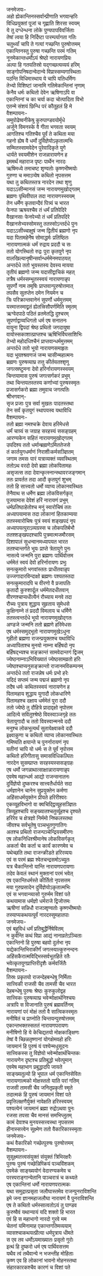 जनमेजयः-  
अहो ह्येकान्तिनस्सर्वान्प्रीणाति भगवान्हरिः  
विधिप्रयुक्तां पूजां च गृह्णाति शिरसा स्वयम्  
ये तु दग्धेन्धना लोके पुण्यपापविवर्जिताः  
तेषां त्वया हि निर्दिष्टा पारम्पर्यागता गतिः  
चतुर्थ्यां चापि ते गत्यां गच्छन्ति पुरुषोत्तमम्  
एकान्तिनस्तु पुरुषा गच्छन्ति परमं गतिम्  
नूनमेकान्तधर्मोऽयं श्रेष्ठो नारायणप्रियः  
अल्पा हि गतयतिस्रो यद्गच्छत्यव्ययं हरिम्  
साङ्गोपनिषदान्वेदान्ये विप्रास्सम्यगास्थिताः  
पठन्ति विधिमास्थाय ये चापि यतिधर्मिणः  
तेभ्यो विशिष्टां जानामि गतिमेकान्तिनां नृणाम्  
केनैव धर्मः कथितो देवेन ऋषिणाऽपि वा  
एकान्तिनां च का चर्या कदा चोत्पादिता विभो  
एतन्मे संशयं छिन्धि परं कौतूहलं हि मे  
वैशम्पायनः-   
समुपोढेष्वनीकेषु कुरुपाण्डवयोर्मृधे  
अर्जुने विमनस्के वै गीता भगवता स्वयम्  
आगतिश्च गतिश्चैव पूर्वं ते कथिता मया  
गहनो ह्येष वै धर्मो दुर्विज्ञेयोऽकृतात्मभिः  
सम्मितस्सामवेदेन पुरेवादिकृते युगे  
धार्यते स्वयमीशेन राजन्नारायणेन ह  
इममर्थं महाराज पृष्टः पार्थेन नारदः  
ऋषिमध्ये तमाचष्ट शृण्वतोः कृष्णभीष्मयोः  
गुरुणा च ममाऽप्येष कथितो नृपसत्तम  
यथा तु कथितस्तत्र नारदेन तथा शृणु  
यदाऽऽसीन्मानसं जन्म नारायणमुखोद्गतम्  
ब्रह्मणः पृथिवीपाल तदा नारायणस्स्वयम्  
तेन धर्मेण कृतवान्दैवं पित्र्यं च भारत  
फेनपा ऋषयश्चैव तं धर्मं प्रतिपेदिरे  
वैखानसाः फेनपेभ्यो तं धर्मं प्रतिपदिरे  
वैखानसेभ्यस्सोमस्तु ततस्सोऽन्तर्दधे पुनः  
यदाऽऽसीच्चाक्षुषं जन्म द्वितीयं ब्रह्मणो नृप  
यदा पितामहेनैष सोमाद्धर्मः प्रतिष्ठितः  
नारायणात्मकं धर्मं रुद्राय प्रददौ च सः  
ततो योगस्थितो रुद्रः पुरा कृतयुगे नृप  
वालखिल्यानृषीन्सर्वान्धर्ममेनमपाठयत्  
अन्तर्दधे ततो भूयस्तस्य देवस्य मायया  
तृतीयं ब्रह्मणो जन्म यदासीद्वाचिकं महत्  
तत्रैष धर्मस्सम्भूतस्स्वयं नारायणान्नृप  
सुपर्णो नाम तमृषिः प्राप्तवान्पुरुषोत्तमात्  
तपसैव सुतप्तेन दमेन नियमेन च  
त्रिः परिक्रान्तवानेनं सुपर्णो धर्ममुत्तमम्  
यस्मात्तस्माद्व्रतं ह्येतत्त्रिसौपर्णमिति स्मृतम्  
ऋग्वेदपाठे पठितं व्रतमेतद्धि दुश्चरम्  
सुपर्णाद्वाय्वधिगतो धर्म एष सनातनः  
वायुना द्विपदां श्रेष्ठ प्रथितो जगदायुषा  
वायोस्सकाशात्प्राप्तश्च ऋषिभिर्विघसाशिभिः  
तेभ्यो महोदधिश्चैनं प्राप्तवान्धर्ममुत्तमम्  
अन्तर्दधे ततो भूयो नारायणसमाहृतः  
यदा भूयश्श्रवणजं जन्म चासीन्महात्मनः  
ब्रह्मणः पुरुषव्याघ्र तत्तु कीर्तयतश्शृणु  
जगत्स्रष्टुमना देवो हरिर्नारायणस्स्वयम्  
चिन्तयामास पुरुषं जगत्सर्गकरं प्रभुम्  
तथा चिन्तयतस्तस्य कर्णाभ्यां पुरुषस्स्मृतः  
प्रजासर्गकरो ब्रह्मा तमुवाच जगत्पतिः  
श्रीभगवान्-  
सृज प्रजाः पुत्र सर्वा मुखतः पादतस्तथा  
तेन सर्वं कृतयुगं स्थापयस्व यथाविधि  
वैशम्पायनः-  
ततो ब्रह्मा नमश्चक्रे देवाय हरिमेधसे  
धर्मं चाग्र्यं स जग्राह सरहस्यं ससङ्ग्रहम्  
आरण्यकेन सहितं नारायणमुखोद्गतम्  
उपदिश्य ततो धर्मान्ब्रह्मणेऽमिततेजसे  
तं कार्तयुगधर्माणं निराशीःकर्मसञ्ज्ञितम्  
जगाम तमसः पारं यत्राव्यक्तं व्यवस्थितम्  
ततोऽथ वरदो देवो ब्रह्मा लोकपितामहः  
असृजत्स तदा देवान्कृत्स्नान्स्थावरजङ्गमान्  
ततः प्रावर्तत तदा आदौ कृतयुगं शुभम्  
ततो हि सात्त्वतो धर्मो व्याप्य लोकानवस्थितः  
तेनैवाथ स धर्मेण ब्रह्मा लोकविसर्गकृत्  
पूजयामास देवेशं हरिं नारायणं प्रभुम्  
धर्मप्रतिष्ठाहेतोश्च मनुं स्वारोचिषं ततः  
अध्यापयामास तदा लोकानां हितकाम्यया  
ततस्स्वारोचिषः पुत्रं स्वयं शङ्खपदं नृप  
अध्यापयत्पुराऽव्यग्रस्स च लोकपतिर्बभौ  
ततश्शङ्खपदश्चापि पुत्रमात्मजमौरसम्  
दिशापालं सुधन्वानमध्यापयत भारत  
ततश्चान्तर्गते भूयः प्राप्ते त्रेतायुगे पुनः  
नासत्ये जन्मनि पुरा ब्रह्मणः पार्थिवोत्तम  
धर्ममेतं स्वयं देवो हरिर्नारायणः प्रभुः  
सनत्कुमारो भगवांस्ततः प्राधीतवान्नृप  
उज्जगादारविन्दाक्षो ब्रह्मणः पश्यतस्तदा  
सनत्कुमारादपि च वीरणो वै प्रजापतिः  
कृतादौ कुरुशार्दूल धर्ममेतदधीतवान्  
वीरणश्चाप्यधीत्यैनं रौच्याय मनवे तदा  
रौच्यः पुत्राय शुद्धाय सुव्रताय सुमेधसे  
कुक्षिनाम्ने तं प्रददौ विमलाय च धर्मिणे  
ततस्त्वन्तर्दधे भूयो नारायणमुखोद्गतः  
अण्डजे जन्मनि ततो ब्रह्मणे हरिमेधसः  
एष धर्मस्समुद्भूतो नारायणमुखेऽधुना  
गृहीतो ब्रह्मणा राजन्प्रयुक्तश्च यथाविधि  
अध्यापिताश्च मुनयो नाम्ना बर्हिषदो नृप  
बर्हिषद्भ्यश्च सङ्क्रान्तं सामवेदान्तगं द्विजम्  
ज्येष्ठनाम्नाऽभिविख्यातं ज्येष्ठसामव्रतो हरिः  
ज्येष्ठश्चाप्यनुसङ्क्रान्तो राजानमविकम्पनम्  
अन्तर्दधे ततो राजन्नेष धर्मः प्रभो हरेः  
यदिदं सप्तमं जन्म पद्मजं ब्रह्मणो नृप  
तदैष धर्मः कथितस्स्वयं नारायणेन ह  
पितामहाय शुद्धाय युगादौ लोकधारिणे  
पितामहश्च दक्षाय धर्ममेतं पुरा ददौ  
ततो ज्येष्ठे तु दौहित्रे प्रादाद्दक्षो नृपोत्तम  
आदित्ये सवितुश्श्रेष्ठे विवस्वाञ्जगृहे ततः  
त्रेतायुगादौ च ततो विवस्वान्मनवे ददौ  
मनुश्च लोकभूत्यर्थं सुतायेक्ष्वाकवे ददौ  
इक्ष्वाकुणा च कथितो व्याप्य लोकानवस्थितः  
गमिष्यति क्षयान्ते च पुनर्नारायणं नृप  
यतीनां चापि यो धर्मः स ते पूर्वं नृपोत्तम  
कथितो हरिगीतासु समासविधिकल्पितः  
नारदेन सुसम्प्राप्तः सरहस्यस्ससङ्ग्रहः  
एष धर्मो जगन्नाथात्साक्षान्नारायणान्नृप  
एवमेष महान्धर्म आद्यो राजन्सनातनः  
दुर्विज्ञेयो दुष्करश्च सात्त्वतैर्धार्यते सदा  
धर्मज्ञानेन चानेन सुप्रयुक्तेन कर्मणा  
अहिंसाधर्मयुक्तेन प्रीयते हरिरीश्वरः  
एकव्यूहविभागो वा क्वचिद्द्विव्यूहसञ्ज्ञितः  
त्रिव्यूहश्चापि सङ्ख्यातश्चतुर्व्यूहश्च दृश्यते  
हरिरेव च क्षेत्रज्ञो निर्ममो निष्कलस्तथा  
जीवश्च सर्वभूतेषु पञ्चभूतगुणातिगः  
अतश्च प्रथितो राजन्पञ्चेन्द्रियसमीरणः  
एष लोकनिधिश्श्रीमानेष लोकविसर्गकृत्  
अकर्ता चैव कर्ता च कार्यं कारणमेव च  
यथेच्छति तथा राजन्क्रीडते हरिरव्ययः  
एवं स परमं ब्रह्म श्वेतचन्द्रसमोऽच्युतः  
यत्र चैकान्तिनो यान्ति नारायणपरायणाः  
तदेव केवलं स्थानं मुक्तानां परमं भवेत्  
एष एकान्तिधर्मस्ते कीर्तितो नृपसत्तम  
मया गुरुप्रसादेन दुर्विज्ञेयोऽकृतात्मभिः  
एवं स भगवान्व्यासो गुरुर्मम विशां पते  
कथयामास धर्मज्ञो धर्मराजे द्विजोत्तमः  
ऋषीणां सन्निधौ राजञ्शृण्वतोः कृष्णभीष्मयोः  
तस्याप्यकथयत्पूर्वं नारदस्सुमहातपाः  
जनमेजयः-  
एवं बहुविधं धर्मं प्रतिबुद्धैर्निषेवितम्  
न कुर्वन्ति कथं विप्रा आद्यं नानाव्रतेऽञ्चिताः  
एकान्तिनो हि पुरुषा बहवो दुर्लभा नृप  
यद्येकान्तिभिराकीर्णं जगत्स्यात्कुरुनन्दनः  
अहिंसकैरात्मविद्भिस्सर्वभूतहिते रतैः  
भवेत्कृतयुगप्राप्तिरीदृशैः कर्मवर्जितैः  
वैशम्पायनः-   
तिस्रः प्रकृतयो राजन्देहबन्धेषु निर्मिताः  
सात्त्विकी राजसी चैव तामसी चैव भारत  
देहबन्धेषु पुरुषः श्रेष्ठः कुरुकुलोद्वह  
सात्त्विकः पुरुषव्याघ्र भवेन्मोक्षार्थनिश्चयः  
अत्रापि स विजानाति पुरुषं ब्रह्मवर्तिनम्  
नारायणां परं मोक्षं ततो वै सात्विकस्स्मृतः  
मनीषितं च प्राप्नोति चिन्तयन्पुरुषोत्तमम्  
एकान्तभक्तस्सततं नारायणपरायणः  
मनीषिणो हि ये केचिद्यतयो मोक्षकाङ्क्षिणः  
तेषां वै च्छिन्नतृष्णानां योगक्षेमवहो हरिः  
जायमानं हि पुरुषं यं पश्येन्मधुसूदनः  
सात्त्विकस्स तु विज्ञेयो भवेन्मोक्षार्थचिन्तकः  
नारायणेन दृष्टश्च प्रतिबुद्धो भवेत्पुमान्  
एवमेष महाभाग प्रबुद्धादपि जायते  
साङ्ख्यतुल्यो हि भूपाल धर्म एकान्तिसेवितः  
नारायणात्मको मोक्षस्ततो याति परां गतिम्  
राजसी तामसी चैव जनितृप्रकृती स्मृते  
तदात्मकं हि पुरुषं जायमानं विशां पते  
प्रवृत्तिलक्षणैर्युक्तं नावेक्षति हरिस्स्वयम्  
पश्यत्येनं जायमानं ब्रह्मा रुद्रोऽथवा पुनः  
रजसा तपसा चैव मानसं समभिप्लुतम्  
कामं देवाश्च मुनयस्सत्त्वस्था नृपसत्तम  
हीनास्सत्त्वेन सूक्ष्मेण ततो वैकारिकास्स्मृताः  
जनमेजयः-  
कथं वैकारिको गच्छेत्पुरुषः पुरुषोत्तमम्  
वैशम्पायनः-   
सुसूक्ष्मतत्त्वसंयुक्तं संयुक्तं त्रिभिरक्षरैः  
पुरुषः पुरुषं गच्छेन्निष्क्रियं पञ्चविंशकम्  
एवमेकं साङ्ख्ययोगं वेदारण्यकमेव च  
परस्पराङ्गान्येतानि पाञ्चरात्रं च कथ्यते  
एष एकान्तिनां धर्मो नारायणपरात्मकः  
यथा समुद्रात्प्रसृता जलौघास्तमेव राजन्पुनराविशन्ति  
इमे जना ज्ञानमहाजलौघा नारायणं वै पुनराविशन्ति  
एष ते कथितो धर्मस्सात्वतोऽयं तु पाण्डव  
कुरुष्वैवं यथान्यायं यदि शक्तो हि भारत  
एवं हि स महाभागो नारदो गुरवे मम  
चेतनां यमिनामाह एकान्तगतिमव्ययाम्  
व्यासश्चाकथयत्प्रीत्या धर्मपुत्राय धीमते  
स एव तव धर्मोऽयमाख्यातः प्रसृतो गुरोः  
इत्थं हि दुष्करो धर्म एष पार्थिवसत्तम  
यथैव त्वं तथैवान्ये न भजन्तीह मोहिताः  
कृष्ण एव हि लोकानां भावनो मोहनस्तथा  
संहारकारकश्चैव कारणं च विशां पते   
